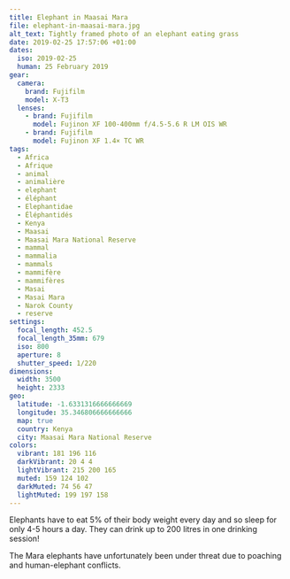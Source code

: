 ```yaml
---
title: Elephant in Maasai Mara
file: elephant-in-maasai-mara.jpg
alt_text: Tightly framed photo of an elephant eating grass
date: 2019-02-25 17:57:06 +01:00
dates:
  iso: 2019-02-25
  human: 25 February 2019
gear:
  camera:
    brand: Fujifilm
    model: X-T3
  lenses:
    - brand: Fujifilm
      model: Fujinon XF 100-400mm f/4.5-5.6 R LM OIS WR
    - brand: Fujifilm
      model: Fujinon XF 1.4× TC WR
tags:
  - Africa
  - Afrique
  - animal
  - animalière
  - elephant
  - éléphant
  - Elephantidae
  - Éléphantidés
  - Kenya
  - Maasai
  - Maasai Mara National Reserve
  - mammal
  - mammalia
  - mammals
  - mammifère
  - mammifères
  - Masai
  - Masai Mara
  - Narok County
  - reserve
settings:
  focal_length: 452.5
  focal_length_35mm: 679
  iso: 800
  aperture: 8
  shutter_speed: 1/220
dimensions:
  width: 3500
  height: 2333
geo:
  latitude: -1.6331316666666669
  longitude: 35.346806666666666
  map: true
  country: Kenya
  city: Maasai Mara National Reserve
colors:
  vibrant: 181 196 116
  darkVibrant: 20 4 4
  lightVibrant: 215 200 165
  muted: 159 124 102
  darkMuted: 74 56 47
  lightMuted: 199 197 158
---
```


Elephants have to eat 5% of their body weight every day and so sleep for only 4-5 hours a day. They can drink up to 200 litres in one drinking session!

The Mara elephants have unfortunately been under threat due to poaching and human-elephant conflicts.
